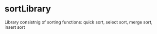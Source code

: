 # sortLibrary
Library consistnig of sorting functions: quick sort, select sort, merge sort, insert sort
